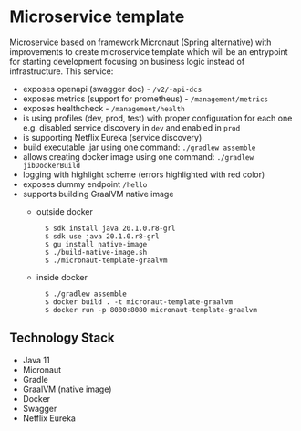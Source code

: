 # Microservice template

Microservice based on framework Micronaut (Spring alternative) with improvements to create microservice template which 
will be an entrypoint for starting development focusing on business logic instead of infrastructure. 
This service:
- exposes openapi (swagger doc) - `/v2/-api-dcs`
- exposes metrics (support for prometheus) - `/management/metrics`
- exposes healthcheck - `/management/health`
- is using profiles (dev, prod, test) with proper configuration for each one e.g. disabled service discovery in `dev` and enabled in `prod`
- is supporting Netflix Eureka (service discovery)
- build executable .jar using one command: `./gradlew assemble`
- allows creating docker image using one command: `./gradlew jibDockerBuild`
- logging with highlight scheme (errors highlighted with red color)
- exposes dummy endpoint `/hello`
- supports building GraalVM native image
    - outside docker
           
            $ sdk install java 20.1.0.r8-grl
            $ sdk use java 20.1.0.r8-grl
            $ gu install native-image
            $ ./build-native-image.sh
            $ ./micronaut-template-graalvm
            
    - inside docker
    
            $ ./gradlew assemble 
            $ docker build . -t micronaut-template-graalvm
            $ docker run -p 8080:8080 micronaut-template-graalvm

## Technology Stack

- Java 11
- Micronaut
- Gradle
- GraalVM (native image)
- Docker
- Swagger
- Netflix Eureka
